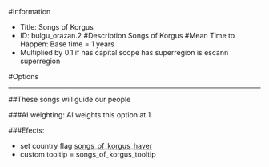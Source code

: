 #Information
 - Title: Songs of Korgus
 - ID: bulgu_orazan.2
#Description
Songs of Korgus
#Mean Time to Happen:
Base time = 1 years
 - Multiplied by 0.1 if has capital scope has superregion is escann superregion

#Options

___
##These songs will guide our people

###AI weighting:
AI weights this option at 1


###Efects:<ul><li>set country flag [songs_of_korgus_haver](../flags/songs_of_korgus_haver.md)</li><li>custom tooltip = songs_of_korgus_tooltip</li></ul>
